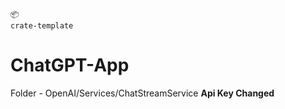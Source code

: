     📦
    crate-template

# ChatGPT-App

Folder - OpenAI/Services/ChatStreamService
**Api Key Changed**
